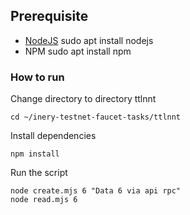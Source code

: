 ## Prerequisite

- [NodeJS](https://nodejs.org/en/)
sudo apt install nodejs
- NPM
sudo apt install npm


### How to run

Change directory to directory ttlnnt

```
cd ~/inery-testnet-faucet-tasks/ttlnnt
```


Install dependencies

```
npm install
```



Run the script

```
node create.mjs 6 "Data 6 via api rpc"
node read.mjs 6
```
